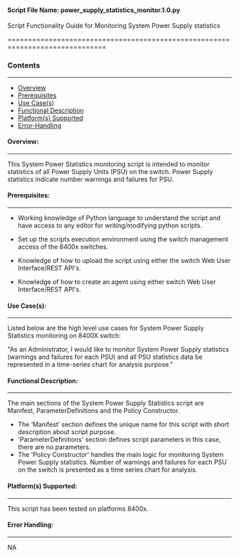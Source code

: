 #### Script File Name: power\_supply\_statistics\_monitor.1.0.py

Script Functionality Guide for Monitoring System Power Supply statistics

==============================================================================

### Contents
------------------------------------------------------------------------------
- [Overview](#Overview)
- [Prerequisites](#Prerequisites)
- [Use Case(s)](#Use_Case)
- [Functional Description](#Functional_Description)
- [Platform(s) Supported](#Platforms_Supported)
- [Error-Handling](#Error-Handling)

<a id='Overview'></a>
#### Overview:

------------------------------------------------------------------------------

This System Power Statistics monitoring script is intended to monitor
statistics of all Power Supply Units (PSU) on the switch. Power Supply
statistics indicate number warnings and failures for PSU.

<a id='Prerequisites'></a>
#### Prerequisites:
------------------------------------------------------------------------------

- Working knowledge of Python language to understand the script and have 
access to any editor for writing/modifying python scripts.

- Set up the scripts execution environment using the switch management access 
of the 8400x switches.

- Knowledge of how to upload the script using either the switch Web User 
Interface/REST API's.

- Knowledge of how to create an agent using either switch Web User 
Interface/REST API's.

<a id='Use_Case'/></a>
#### Use Case(s):

------------------------------------------------------------------------------

Listed below are the high level use cases for System Power Supply
Statistics monitoring on 8400X switch:

"As an Administrator, I would like to monitor System Power Supply
statistics (warnings and failures for each PSU) and all PSU statistics
data be represented in a time-series chart for analysis purpose."

<a id='Functional_Description'/></a>
#### Functional Description:

------------------------------------------------------------------------------

The main sections of the System Power Supply Statistics script are
Manifest, ParameterDefinitions and the Policy Constructor.

- The ’Manifest’ section defines the unique name for this script with
short description about script purpose. 
- 'ParameterDefinitions' section defines script parameters in this case, 
there are no parameters.
- The 'Policy Constructor' handles the main logic for monitoring System
Power Supply statistics. Number of warnings and failures for each PSU on
the switch is presented as a time series chart for analysis.

<a id='Platforms_Supported'/></a>
#### Platform(s) Supported:

------------------------------------------------------------------------------
This script has been tested on platforms 8400x.

<a id='Error-Handling'/></a>
#### Error Handling:

------------------------------------------------------------------------------

NA